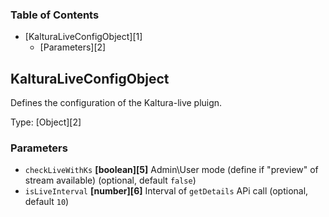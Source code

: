 <!-- Generated by documentation.js. Update this documentation by updating the source code. -->

### Table of Contents

- [KalturaLiveConfigObject][1]
  - [Parameters][2]

## KalturaLiveConfigObject

Defines the configuration of the Kaltura-live pluign.

Type: [Object][2]

### Parameters

- `checkLiveWithKs` **[boolean][5]** Admin\User mode (define if "preview" of stream available) (optional, default `false`)
- `isLiveInterval` **[number][6]** Interval of `getDetails` APi call (optional, default `10`)

